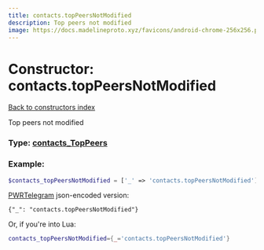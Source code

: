 ```yaml
---
title: contacts.topPeersNotModified
description: Top peers not modified
image: https://docs.madelineproto.xyz/favicons/android-chrome-256x256.png
---
```

# Constructor: contacts.topPeersNotModified  
[Back to constructors index](index.md)



Top peers not modified




### Type: [contacts\_TopPeers](../types/contacts_TopPeers.md)


### Example:

```php
$contacts_topPeersNotModified = ['_' => 'contacts.topPeersNotModified'];
```  

[PWRTelegram](https://pwrtelegram.xyz) json-encoded version:

```
{"_": "contacts.topPeersNotModified"}
```


Or, if you're into Lua:

```lua
contacts_topPeersNotModified={_='contacts.topPeersNotModified'}

```


